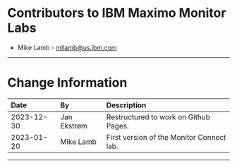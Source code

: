
# Contributors to IBM Maximo Monitor Labs

- Mike Lamb - <mllamb@us.ibm.com>

---

# Change Information

|Date     |By             | Description                                           |
|:--------|:--------------|:------------------------------------------------------|
|2023-12-30|Jan Ekstrøm|Restructured to work on Github Pages. |
|2023-01-20|Mike Lamb|First version of the Monitor Connect lab. |

---

